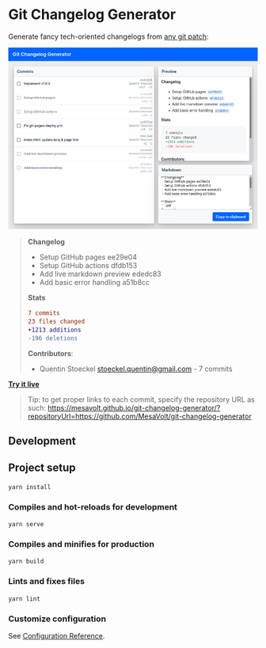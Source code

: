 # Git Changelog Generator

Generate fancy tech-oriented changelogs from [any git patch](https://github.com/MesaVolt/git-changelog-generator/compare/81207cb2c0d95405e9ea68950a54468ae02a3725...a51b8cc9b3590c0e9f2df256abaa07a2ac0405cf.patch):

![Git Changelog Generator](./doc/screenshot.png)

> **Changelog**
>- Setup GitHub pages ee29e04
>- Setup GitHub actions dfdb153
>- Add live markdown preview ededc83
>- Add basic error handling a51b8cc
>
>**Stats**
>```diff
>7 commits
>23 files changed
>+1213 additions
>-196 deletions
>```
>
>**Contributors**:
>- Quentin Stoeckel <stoeckel.quentin@gmail.com> - 7 commits

**[Try it live](https://mesavolt.github.io/git-changelog-generator/)**

> Tip: to get proper links to each commit, specify the repository URL as such: https://mesavolt.github.io/git-changelog-generator/?repositoryUrl=https://github.com/MesaVolt/git-changelog-generator

## Development

## Project setup
```
yarn install
```

### Compiles and hot-reloads for development
```
yarn serve
```

### Compiles and minifies for production
```
yarn build
```

### Lints and fixes files
```
yarn lint
```

### Customize configuration
See [Configuration Reference](https://cli.vuejs.org/config/).
